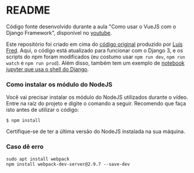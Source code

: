 # README #

Código fonte desenvolvido durante a aula "Como usar o VueJS com o Django Framework", disponível no [youtube](https://www.youtube.com/watch?v=rxLZg4PqC8M).

Este repositório foi criado em cima do [código original](https://bitbucket.org/luisfredgs/django-vuejs) produzido por [Luís Fred](https://www.youtube.com/channel/UCEx0eIaEgk-Pmeqge6M2vtw). Aqui, o código está atualizado para funcionar com o Django 3, e os scripts do npm foram modificados (eu costumo usar `npm run dev`, `npm run watch` e `npm run prod`). Além disso, também tem um exemplo de [notebook jupyter que usa o shell do Django](https://github.com/diego-lima/django_vuejs/blob/master/Exemplo%20shell.ipynb).

### Como instalar os módulo do NodeJS ###

Você vai precisar instalar os módulo do NodeJS utilizados durante o vídeo. Entre na raíz do projeto e digite o comando a seguir. Recomendo que faça isto antes de utilizar o código:



```
$ npm install
```



Certifique-se de ter a última versão do NodeJS instalada na sua máquina.

### Caso dê erro ###

```
sudo apt install webpack
npm install webpack-dev-server@2.9.7 --save-dev
```

